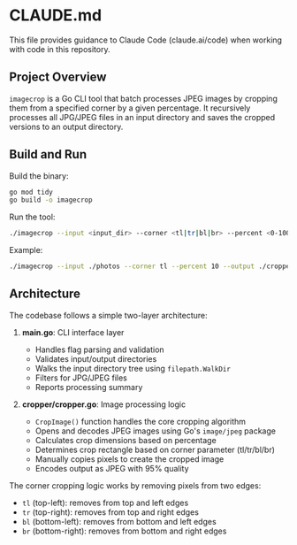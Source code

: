 # CLAUDE.md

This file provides guidance to Claude Code (claude.ai/code) when working with code in this repository.

## Project Overview

`imagecrop` is a Go CLI tool that batch processes JPEG images by cropping them from a specified corner by a given percentage. It recursively processes all JPG/JPEG files in an input directory and saves the cropped versions to an output directory.

## Build and Run

Build the binary:
```bash
go mod tidy
go build -o imagecrop
```

Run the tool:
```bash
./imagecrop --input <input_dir> --corner <tl|tr|bl|br> --percent <0-100> [--output <output_dir>]
```

Example:
```bash
./imagecrop --input ./photos --corner tl --percent 10 --output ./cropped
```

## Architecture

The codebase follows a simple two-layer architecture:

1. **main.go**: CLI interface layer
   - Handles flag parsing and validation
   - Validates input/output directories
   - Walks the input directory tree using `filepath.WalkDir`
   - Filters for JPG/JPEG files
   - Reports processing summary

2. **cropper/cropper.go**: Image processing logic
   - `CropImage()` function handles the core cropping algorithm
   - Opens and decodes JPEG images using Go's `image/jpeg` package
   - Calculates crop dimensions based on percentage
   - Determines crop rectangle based on corner parameter (tl/tr/bl/br)
   - Manually copies pixels to create the cropped image
   - Encodes output as JPEG with 95% quality

The corner cropping logic works by removing pixels from two edges:
- `tl` (top-left): removes from top and left edges
- `tr` (top-right): removes from top and right edges
- `bl` (bottom-left): removes from bottom and left edges
- `br` (bottom-right): removes from bottom and right edges